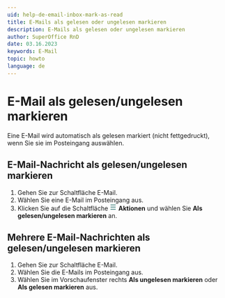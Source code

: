 ```yaml
---
uid: help-de-email-inbox-mark-as-read
title: E-Mails als gelesen oder ungelesen markieren
description: E-Mails als gelesen oder ungelesen markieren
author: SuperOffice RnD
date: 03.16.2023
keywords: E-Mail
topic: howto
language: de
---
```


# E-Mail als gelesen/ungelesen markieren

Eine E-Mail wird automatisch als gelesen markiert (nicht fettgedruckt), wenn Sie sie im Posteingang auswählen.

## E-Mail-Nachricht als gelesen/ungelesen markieren

1. Gehen Sie zur Schaltfläche E-Mail.
2. Wählen Sie eine E-Mail im Posteingang aus.
3. Klicken Sie auf die Schaltfläche ![Symbol][img1] **Aktionen** und wählen Sie **Als gelesen/ungelesen markieren** an.

## Mehrere E-Mail-Nachrichten als gelesen/ungelesen markieren

1. Gehen Sie zur Schaltfläche E-Mail.
2. Wählen Sie die E-Mails im Posteingang aus.
3. Wählen Sie im Vorschaufenster rechts **Als ungelesen markieren** oder **Als gelesen markieren** aus.

<!-- Referenced links -->

<!-- Referenced images -->
[img1]: ../../../../media/icons/btn-menu.png
